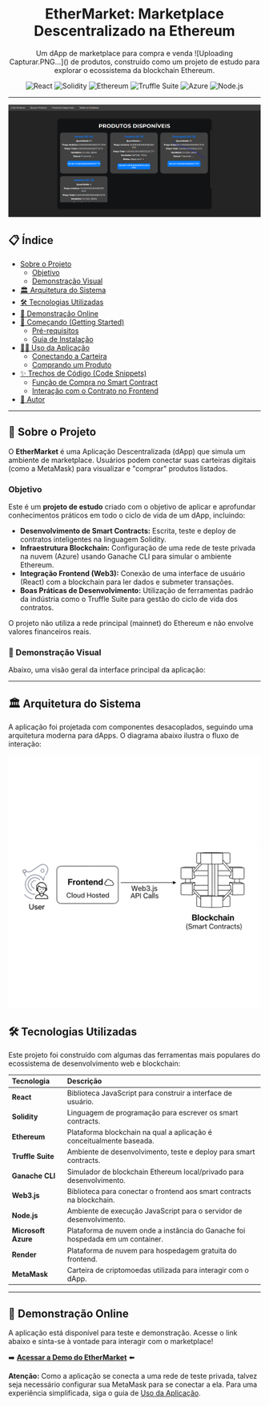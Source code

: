 <div align="center">
  
  <h1>EtherMarket: Marketplace Descentralizado na Ethereum</h1>
  <p>Um dApp de marketplace para compra e venda ![Uploading Capturar.PNG…]()
de produtos, construído como um projeto de estudo para explorar o ecossistema da blockchain Ethereum.</p>
</div>

<div align="center">
  <img src="https://img.shields.io/badge/React-20232A?style=for-the-badge&logo=react&logoColor=61DAFB" alt="React"/>
  <img src="https://img.shields.io/badge/Solidity-363636?style=for-the-badge&logo=solidity&logoColor=white" alt="Solidity"/>
  <img src="https://img.shields.io/badge/Ethereum-3C3C3D?style=for-the-badge&logo=ethereum&logoColor=white" alt="Ethereum"/>
  <img src="https://img.shields.io/badge/Truffle-3D1200?style=for-the-badge&logo=truffle&logoColor=white" alt="Truffle Suite"/>
  <img src="https://img.shields.io/badge/Microsoft_Azure-0078D4?style=for-the-badge&logo=microsoft-azure&logoColor=white" alt="Azure"/>
  <img src="https://img.shields.io/badge/Node.js-339933?style=for-the-badge&logo=nodedotjs&logoColor=white" alt="Node.js"/>
</div>

---

<img src="./assets/Capturar.PNG" width="800px">

## 📋 Índice

- [Sobre o Projeto](#-sobre-o-projeto)
  - [Objetivo](#objetivo)
  - [Demonstração Visual](#-demonstração-visual)
- [🏛️ Arquitetura do Sistema](#️-arquitetura-do-sistema)
- [🛠️ Tecnologias Utilizadas](#️-tecnologias-utilizadas)
- [🚀 Demonstração Online](#-demonstração-online)
- [🏁 Começando (Getting Started)](#-começando-getting-started)
  - [Pré-requisitos](#pré-requisitos)
  - [Guia de Instalação](#guia-de-instalação)
- [👨‍💻 Uso da Aplicação](#-uso-da-aplicação)
  - [Conectando a Carteira](#1-conectando-a-carteira)
  - [Comprando um Produto](#2-comprando-um-produto)
- [✨ Trechos de Código (Code Snippets)](#-trechos-de-código-code-snippets)
  - [Função de Compra no Smart Contract](#função-de-compra-no-smart-contract-solidity)
  - [Interação com o Contrato no Frontend](#interação-com-o-contrato-no-frontend-react--web3js)
- [👤 Autor](#-autor)

---

## 📖 Sobre o Projeto

O **EtherMarket** é uma Aplicação Descentralizada (dApp) que simula um ambiente de marketplace. Usuários podem conectar suas carteiras digitais (como a MetaMask) para visualizar e "comprar" produtos listados.

### Objetivo

Este é um **projeto de estudo** criado com o objetivo de aplicar e aprofundar conhecimentos práticos em todo o ciclo de vida de um dApp, incluindo:

-   **Desenvolvimento de Smart Contracts:** Escrita, teste e deploy de contratos inteligentes na linguagem Solidity.
-   **Infraestrutura Blockchain:** Configuração de uma rede de teste privada na nuvem (Azure) usando Ganache CLI para simular o ambiente Ethereum.
-   **Integração Frontend (Web3):** Conexão de uma interface de usuário (React) com a blockchain para ler dados e submeter transações.
-   **Boas Práticas de Desenvolvimento:** Utilização de ferramentas padrão da indústria como o Truffle Suite para gestão do ciclo de vida dos contratos.

O projeto não utiliza a rede principal (mainnet) do Ethereum e não envolve valores financeiros reais.

### 📸 Demonstração Visual

Abaixo, uma visão geral da interface principal da aplicação:


---

## 🏛️ Arquitetura do Sistema

A aplicação foi projetada com componentes desacoplados, seguindo uma arquitetura moderna para dApps. O diagrama abaixo ilustra o fluxo de interação:

<img src="./assets/unnamed.png" width="600px">

## 🛠️ Tecnologias Utilizadas

Este projeto foi construído com algumas das ferramentas mais populares do ecossistema de desenvolvimento web e blockchain:

| Tecnologia | Descrição |
| :--- | :--- |
| **React** | Biblioteca JavaScript para construir a interface de usuário. |
| **Solidity** | Linguagem de programação para escrever os smart contracts. |
| **Ethereum** | Plataforma blockchain na qual a aplicação é conceitualmente baseada. |
| **Truffle Suite** | Ambiente de desenvolvimento, teste e deploy para smart contracts. |
| **Ganache CLI** | Simulador de blockchain Ethereum local/privado para desenvolvimento. |
| **Web3.js** | Biblioteca para conectar o frontend aos smart contracts na blockchain. |
| **Node.js** | Ambiente de execução JavaScript para o servidor de desenvolvimento. |
| **Microsoft Azure** | Plataforma de nuvem onde a instância do Ganache foi hospedada em um container. |
| **Render** | Plataforma de nuvem para hospedagem gratuita do frontend. |
| **MetaMask** | Carteira de criptomoedas utilizada para interagir com o dApp. |

---

## 🚀 Demonstração Online

A aplicação está disponível para teste e demonstração. Acesse o link abaixo e sinta-se à vontade para interagir com o marketplace!

➡️ **[Acessar a Demo do EtherMarket](https://blockchain-dapp-hzfn.onrender.com/)** ⬅️

**Atenção:** Como a aplicação se conecta a uma rede de teste privada, talvez seja necessário configurar sua MetaMask para se conectar a ela. Para uma experiência simplificada, siga o guia de [Uso da Aplicação](#-uso-da-aplicação).

